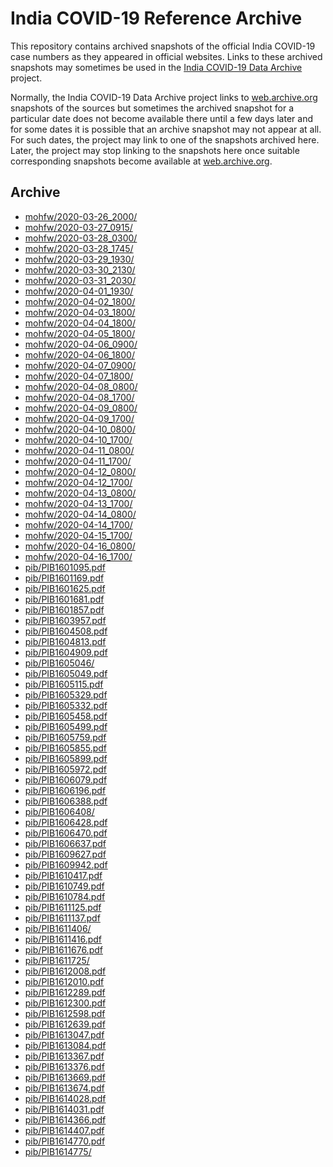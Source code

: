 India COVID-19 Reference Archive
================================

This repository contains archived snapshots of the official India
COVID-19 case numbers as they appeared in official websites. Links to
these archived snapshots may sometimes be used in the [India COVID-19
Data Archive][indiacovid19] project.

Normally, the India COVID-19 Data Archive project links to
[web.archive.org][webarchive] snapshots of the sources but sometimes the
archived snapshot for a particular date does not become available there
until a few days later and for some dates it is possible that an archive
snapshot may not appear at all. For such dates, the project may link to
one of the snapshots archived here. Later, the project may stop linking
to the snapshots here once suitable corresponding snapshots become
available at [web.archive.org][webarchive].

[indiacovid19]: https://indiacovid19.github.io
[webarchive]: https://web.archive.org/


Archive
-------

<!-- Content below automatically generated by `make readme` -->

- [mohfw/2020-03-26_2000/](https://indiacovid19.github.io/webarchive/mohfw/2020-03-26_2000/)
- [mohfw/2020-03-27_0915/](https://indiacovid19.github.io/webarchive/mohfw/2020-03-27_0915/)
- [mohfw/2020-03-28_0300/](https://indiacovid19.github.io/webarchive/mohfw/2020-03-28_0300/)
- [mohfw/2020-03-28_1745/](https://indiacovid19.github.io/webarchive/mohfw/2020-03-28_1745/)
- [mohfw/2020-03-29_1930/](https://indiacovid19.github.io/webarchive/mohfw/2020-03-29_1930/)
- [mohfw/2020-03-30_2130/](https://indiacovid19.github.io/webarchive/mohfw/2020-03-30_2130/)
- [mohfw/2020-03-31_2030/](https://indiacovid19.github.io/webarchive/mohfw/2020-03-31_2030/)
- [mohfw/2020-04-01_1930/](https://indiacovid19.github.io/webarchive/mohfw/2020-04-01_1930/)
- [mohfw/2020-04-02_1800/](https://indiacovid19.github.io/webarchive/mohfw/2020-04-02_1800/)
- [mohfw/2020-04-03_1800/](https://indiacovid19.github.io/webarchive/mohfw/2020-04-03_1800/)
- [mohfw/2020-04-04_1800/](https://indiacovid19.github.io/webarchive/mohfw/2020-04-04_1800/)
- [mohfw/2020-04-05_1800/](https://indiacovid19.github.io/webarchive/mohfw/2020-04-05_1800/)
- [mohfw/2020-04-06_0900/](https://indiacovid19.github.io/webarchive/mohfw/2020-04-06_0900/)
- [mohfw/2020-04-06_1800/](https://indiacovid19.github.io/webarchive/mohfw/2020-04-06_1800/)
- [mohfw/2020-04-07_0900/](https://indiacovid19.github.io/webarchive/mohfw/2020-04-07_0900/)
- [mohfw/2020-04-07_1800/](https://indiacovid19.github.io/webarchive/mohfw/2020-04-07_1800/)
- [mohfw/2020-04-08_0800/](https://indiacovid19.github.io/webarchive/mohfw/2020-04-08_0800/)
- [mohfw/2020-04-08_1700/](https://indiacovid19.github.io/webarchive/mohfw/2020-04-08_1700/)
- [mohfw/2020-04-09_0800/](https://indiacovid19.github.io/webarchive/mohfw/2020-04-09_0800/)
- [mohfw/2020-04-09_1700/](https://indiacovid19.github.io/webarchive/mohfw/2020-04-09_1700/)
- [mohfw/2020-04-10_0800/](https://indiacovid19.github.io/webarchive/mohfw/2020-04-10_0800/)
- [mohfw/2020-04-10_1700/](https://indiacovid19.github.io/webarchive/mohfw/2020-04-10_1700/)
- [mohfw/2020-04-11_0800/](https://indiacovid19.github.io/webarchive/mohfw/2020-04-11_0800/)
- [mohfw/2020-04-11_1700/](https://indiacovid19.github.io/webarchive/mohfw/2020-04-11_1700/)
- [mohfw/2020-04-12_0800/](https://indiacovid19.github.io/webarchive/mohfw/2020-04-12_0800/)
- [mohfw/2020-04-12_1700/](https://indiacovid19.github.io/webarchive/mohfw/2020-04-12_1700/)
- [mohfw/2020-04-13_0800/](https://indiacovid19.github.io/webarchive/mohfw/2020-04-13_0800/)
- [mohfw/2020-04-13_1700/](https://indiacovid19.github.io/webarchive/mohfw/2020-04-13_1700/)
- [mohfw/2020-04-14_0800/](https://indiacovid19.github.io/webarchive/mohfw/2020-04-14_0800/)
- [mohfw/2020-04-14_1700/](https://indiacovid19.github.io/webarchive/mohfw/2020-04-14_1700/)
- [mohfw/2020-04-15_1700/](https://indiacovid19.github.io/webarchive/mohfw/2020-04-15_1700/)
- [mohfw/2020-04-16_0800/](https://indiacovid19.github.io/webarchive/mohfw/2020-04-16_0800/)
- [mohfw/2020-04-16_1700/](https://indiacovid19.github.io/webarchive/mohfw/2020-04-16_1700/)
- [pib/PIB1601095.pdf](https://indiacovid19.github.io/webarchive/pib/PIB1601095.pdf)
- [pib/PIB1601169.pdf](https://indiacovid19.github.io/webarchive/pib/PIB1601169.pdf)
- [pib/PIB1601625.pdf](https://indiacovid19.github.io/webarchive/pib/PIB1601625.pdf)
- [pib/PIB1601681.pdf](https://indiacovid19.github.io/webarchive/pib/PIB1601681.pdf)
- [pib/PIB1601857.pdf](https://indiacovid19.github.io/webarchive/pib/PIB1601857.pdf)
- [pib/PIB1603957.pdf](https://indiacovid19.github.io/webarchive/pib/PIB1603957.pdf)
- [pib/PIB1604508.pdf](https://indiacovid19.github.io/webarchive/pib/PIB1604508.pdf)
- [pib/PIB1604813.pdf](https://indiacovid19.github.io/webarchive/pib/PIB1604813.pdf)
- [pib/PIB1604909.pdf](https://indiacovid19.github.io/webarchive/pib/PIB1604909.pdf)
- [pib/PIB1605046/](https://indiacovid19.github.io/webarchive/pib/PIB1605046/)
- [pib/PIB1605049.pdf](https://indiacovid19.github.io/webarchive/pib/PIB1605049.pdf)
- [pib/PIB1605115.pdf](https://indiacovid19.github.io/webarchive/pib/PIB1605115.pdf)
- [pib/PIB1605329.pdf](https://indiacovid19.github.io/webarchive/pib/PIB1605329.pdf)
- [pib/PIB1605332.pdf](https://indiacovid19.github.io/webarchive/pib/PIB1605332.pdf)
- [pib/PIB1605458.pdf](https://indiacovid19.github.io/webarchive/pib/PIB1605458.pdf)
- [pib/PIB1605499.pdf](https://indiacovid19.github.io/webarchive/pib/PIB1605499.pdf)
- [pib/PIB1605759.pdf](https://indiacovid19.github.io/webarchive/pib/PIB1605759.pdf)
- [pib/PIB1605855.pdf](https://indiacovid19.github.io/webarchive/pib/PIB1605855.pdf)
- [pib/PIB1605899.pdf](https://indiacovid19.github.io/webarchive/pib/PIB1605899.pdf)
- [pib/PIB1605972.pdf](https://indiacovid19.github.io/webarchive/pib/PIB1605972.pdf)
- [pib/PIB1606079.pdf](https://indiacovid19.github.io/webarchive/pib/PIB1606079.pdf)
- [pib/PIB1606196.pdf](https://indiacovid19.github.io/webarchive/pib/PIB1606196.pdf)
- [pib/PIB1606388.pdf](https://indiacovid19.github.io/webarchive/pib/PIB1606388.pdf)
- [pib/PIB1606408/](https://indiacovid19.github.io/webarchive/pib/PIB1606408/)
- [pib/PIB1606428.pdf](https://indiacovid19.github.io/webarchive/pib/PIB1606428.pdf)
- [pib/PIB1606470.pdf](https://indiacovid19.github.io/webarchive/pib/PIB1606470.pdf)
- [pib/PIB1606637.pdf](https://indiacovid19.github.io/webarchive/pib/PIB1606637.pdf)
- [pib/PIB1609627.pdf](https://indiacovid19.github.io/webarchive/pib/PIB1609627.pdf)
- [pib/PIB1609942.pdf](https://indiacovid19.github.io/webarchive/pib/PIB1609942.pdf)
- [pib/PIB1610417.pdf](https://indiacovid19.github.io/webarchive/pib/PIB1610417.pdf)
- [pib/PIB1610749.pdf](https://indiacovid19.github.io/webarchive/pib/PIB1610749.pdf)
- [pib/PIB1610784.pdf](https://indiacovid19.github.io/webarchive/pib/PIB1610784.pdf)
- [pib/PIB1611125.pdf](https://indiacovid19.github.io/webarchive/pib/PIB1611125.pdf)
- [pib/PIB1611137.pdf](https://indiacovid19.github.io/webarchive/pib/PIB1611137.pdf)
- [pib/PIB1611406/](https://indiacovid19.github.io/webarchive/pib/PIB1611406/)
- [pib/PIB1611416.pdf](https://indiacovid19.github.io/webarchive/pib/PIB1611416.pdf)
- [pib/PIB1611676.pdf](https://indiacovid19.github.io/webarchive/pib/PIB1611676.pdf)
- [pib/PIB1611725/](https://indiacovid19.github.io/webarchive/pib/PIB1611725/)
- [pib/PIB1612008.pdf](https://indiacovid19.github.io/webarchive/pib/PIB1612008.pdf)
- [pib/PIB1612010.pdf](https://indiacovid19.github.io/webarchive/pib/PIB1612010.pdf)
- [pib/PIB1612289.pdf](https://indiacovid19.github.io/webarchive/pib/PIB1612289.pdf)
- [pib/PIB1612300.pdf](https://indiacovid19.github.io/webarchive/pib/PIB1612300.pdf)
- [pib/PIB1612598.pdf](https://indiacovid19.github.io/webarchive/pib/PIB1612598.pdf)
- [pib/PIB1612639.pdf](https://indiacovid19.github.io/webarchive/pib/PIB1612639.pdf)
- [pib/PIB1613047.pdf](https://indiacovid19.github.io/webarchive/pib/PIB1613047.pdf)
- [pib/PIB1613084.pdf](https://indiacovid19.github.io/webarchive/pib/PIB1613084.pdf)
- [pib/PIB1613367.pdf](https://indiacovid19.github.io/webarchive/pib/PIB1613367.pdf)
- [pib/PIB1613376.pdf](https://indiacovid19.github.io/webarchive/pib/PIB1613376.pdf)
- [pib/PIB1613669.pdf](https://indiacovid19.github.io/webarchive/pib/PIB1613669.pdf)
- [pib/PIB1613674.pdf](https://indiacovid19.github.io/webarchive/pib/PIB1613674.pdf)
- [pib/PIB1614028.pdf](https://indiacovid19.github.io/webarchive/pib/PIB1614028.pdf)
- [pib/PIB1614031.pdf](https://indiacovid19.github.io/webarchive/pib/PIB1614031.pdf)
- [pib/PIB1614366.pdf](https://indiacovid19.github.io/webarchive/pib/PIB1614366.pdf)
- [pib/PIB1614407.pdf](https://indiacovid19.github.io/webarchive/pib/PIB1614407.pdf)
- [pib/PIB1614770.pdf](https://indiacovid19.github.io/webarchive/pib/PIB1614770.pdf)
- [pib/PIB1614775/](https://indiacovid19.github.io/webarchive/pib/PIB1614775/)
